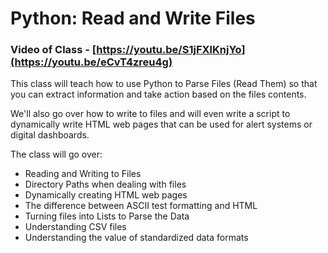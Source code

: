 # Python: Read and Write Files

### Video of Class - [https://youtu.be/S1jFXlKnjYo](https://youtu.be/eCvT4zreu4g)

This class will teach how to use Python to Parse Files (Read Them) so that you can extract information and take action based on the files contents.

We'll also go over how to write to files and will even write a script to dynamically write HTML web pages that can be used for alert systems or digital dashboards.

The class will go over:
- Reading and Writing to Files
- Directory Paths when dealing with files
- Dynamically creating HTML web pages
- The difference between ASCII test formatting and HTML
- Turning files into Lists to Parse the Data
- Understanding CSV files
- Understanding the value of standardized data formats
